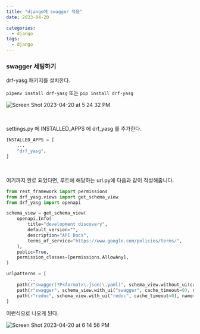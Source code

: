 ```yaml
---
title: "django에 swagger 적용"
date: 2023-04-20

categories:
  - django
tags:
  - django
---
```


### swagger 세팅하기

drf-yasg 패키지를 설치한다.

`pipenv install drf-yasg` 또는 `pip install drf-yasg`

![Screen Shot 2023-04-20 at 5 24 32 PM](https://user-images.githubusercontent.com/47859845/233375416-9e673caf-41c3-4237-9f8f-4429137d3017.png)

<br>

settings.py 에 INSTALLED_APPS 에 drf_yasg 를 추가한다.

```python
INSTALLED_APPS = [
    ...
    "drf_yasg",
]
```

<br>

여기까지 완료 되었다면, 루트에 해당하는 url.py에 다음과 같이 작성해줍니다.

```python
from rest_framework import permissions
from drf_yasg.views import get_schema_view
from drf_yasg import openapi

schema_view = get_schema_view(
    openapi.Info(
        title="development discovery",
        default_version="",
        description="API Docs",
        terms_of_service="https://www.google.com/policies/terms/",
    ),
    public=True,
    permission_classes=[permissions.AllowAny],
)

urlpatterns = [
		...
    path(r"swagger(?P<format>\.json|\.yaml)", schema_view.without_ui(cache_timeout=0), name="schema-json"),
    path(r"swagger", schema_view.with_ui("swagger", cache_timeout=0), name="schema-swagger-ui"),
    path(r"redoc", schema_view.with_ui("redoc", cache_timeout=0), name="schema-redoc-v1"),
]
```

이런식으로 나오게 된다.

![Screen Shot 2023-04-20 at 6 14 56 PM](https://user-images.githubusercontent.com/47859845/233375568-a23a9203-3902-4e22-9d32-3ce5f5efe8c9.png)

<br>
<br>
